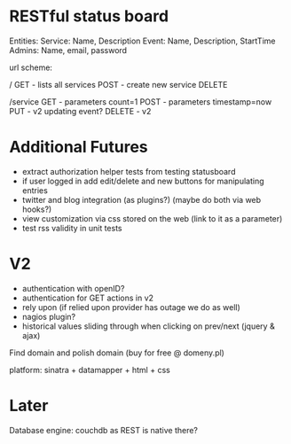 RESTful status board
====================

Entities:
  Service: Name, Description
  Event: Name, Description, StartTime
  Admins: Name, email, password

url scheme:

/
  GET  - lists all services
  POST - create new service
  DELETE

/service
  GET  - parameters count=1
  POST - parameters timestamp=now
  PUT  - v2 updating event?
  DELETE - v2

Additional Futures
==================
 * extract authorization helper tests from testing statusboard
 * if user logged in add edit/delete and new buttons for manipulating entries
 * twitter and blog integration (as plugins?) (maybe do both via web hooks?)
 * view customization via css stored on the web (link to it as a parameter)
 * test rss validity in unit tests

V2
==
 * authentication with openID?
 * authentication for GET actions in v2
 * rely upon (if relied upon provider has outage we do as well)
 * nagios plugin? 
 * historical values sliding through when clicking on prev/next (jquery & ajax)

Find domain and polish domain (buy for free @ domeny.pl)

platform: sinatra + datamapper + html + css

Later
=====
Database engine: couchdb as REST is native there?
